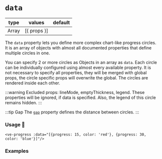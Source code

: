 # `data`

<Badge class="mt-2" type="success" text="Animated" />

| type  | values      | default |
|-------|-------------|---------|
| Array | [{ props }] |         |

The `data` property lets you define more complex chart-like progress circles. It is an array of objects with almost all
documented properties that define multiple circles in one.

You can specify 2 or more circles as Objects in an array as `data`. Each circle can be individually configured using almost every available 
property. It is not necessary to specify all properties, they will be merged with global props, the circle specific props will 
overwrite the global. The circles are rendered inside each other.

:::warning
Excluded props: lineMode, emptyThickness, legend. These properties will be ignored, if data is specified. 
Also, the legend of this circle remains hidden.
:::

:::tip Gap
The [`gap`](gap.md) property defines the distance between circles.
:::

### Usage 📜

```vue
<ve-progress :data="[{progress: 15, color: 'red'}, {progress: 30, color: 'blue'}]"/>
```

### Examples

<DataExamples class="mb-16">
<template #code="{ progress, data, gap }">
<CodeGroup>
<CodeGroupItem >

```vue:no-v-pre
<template>
  <ve-progress 
    :progress="{{ progress }}" 
    :gap="{{ gap }}"
    :data="{{ data }}"
  />
</template>
```

</CodeGroupItem>
</CodeGroup>
</template>
<template #code2="{ progress, data, gap }">
<CodeGroup>
<CodeGroupItem >

```vue:no-v-pre
<template>
  <ve-progress 
    :progress="{{ progress }}" 
    :gap="{{ gap }}"
    :data="{{ data }}"
  />
</template>
```

</CodeGroupItem>
</CodeGroup>
</template>
<template #code3="{ progress, data }">
<CodeGroup>
<CodeGroupItem >

```vue:no-v-pre
<template>
  <ve-progress 
    :progress="{{ progress }}" 
    :data="{{ data }}"
  />
</template>
```

</CodeGroupItem>
</CodeGroup>
</template>
<template #code4="{ progress, data4, data5, data6, data7, angle }">
<CodeGroup>
<CodeGroupItem >

```vue:no-v-pre
<template>
  <ve-progress 
    :progress="{{ progress }}"
    color="rgb(51,54,177)"
    empty-color="transparent"
    :loading="true"
    thickness="2"
    :gap="4"
    :data="{{ data4 }}"
  />
  
  <ve-progress 
    :progress="{{ progress }}"
    color="transparent"
    empty-color="transparent"
    :thickness="2"
    :gap="-4"
    dot="4 blue"
    :angle="{{ angle }}"
    :reverse="{{ reverse }}"
    :data="{{ data5 }}"
  />
  
  <ve-progress 
    :progress="{{ progress }}"
    color="transparent"
    empty-color="transparent"
    :thickness="2"
    :gap="-4"
    dot="4 blue"
    :angle="{{ angle }}"
    :reverse="{{ reverse }}"
    :data="{{ data6 }}"
  />
  
  <ve-progress 
    :progress="{{ progress }}"
    color="blue"
    empty-color="transparent"
    :thickness="2"
    :gap="5"
    dot="4 blue"
    :data="{{ data7 }}"
  />
</template>
```

</CodeGroupItem>
</CodeGroup>
</template>
<template #code8="{ progress, data }">
<CodeGroup>
<CodeGroupItem >

```vue:no-v-pre
<template>
  <ve-progress 
    :progress="{{ progress }}"
    :data="{{ data }}"
  />
</template>
```

</CodeGroupItem>
</CodeGroup>
</template>
<template #code9="{ progress, data }">
<CodeGroup>
<CodeGroupItem >

```vue:no-v-pre
<template>
  <ve-progress 
    :progress="{{ progress }}"
    :size="150"
    line="butt"
    :thickness="40"
    :gap="-40"
    :data="{{ data }}"
  />
</template>
```

</CodeGroupItem>
</CodeGroup>
</template>
</DataExamples>
